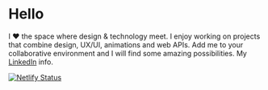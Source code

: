 # Hello

I ❤ the space where design & technology meet. I enjoy working on projects that combine design, UX/UI, animations and web APIs. Add me to your collaborative
environment and I will find some amazing possibilities. My [LinkedIn](https://www.linkedin.com/in/antonio-almena/) info.

[![Netlify Status](https://api.netlify.com/api/v1/badges/cd9d239a-46b6-4066-ad93-532bdd965572/deploy-status)](https://app.netlify.com/sites/agitated-saha-24099f/deploys)

